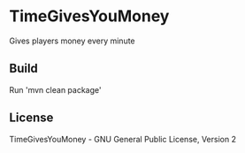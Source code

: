 TimeGivesYouMoney
=================

Gives players money every minute

Build
-----
Run 'mvn clean package'

License
-------
TimeGivesYouMoney - GNU General Public License, Version 2
